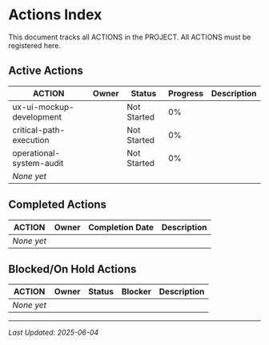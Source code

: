 # Actions Index

This document tracks all ACTIONS in the PROJECT. All ACTIONS must be registered here.

## Active Actions

| ACTION | Owner | Status | Progress | Description |
|--------|-------|--------|----------|-------------|
| ux-ui-mockup-development | | Not Started | 0% | |
| critical-path-execution | | Not Started | 0% | |
| operational-system-audit | | Not Started | 0% | |
| *None yet* | | | | |

## Completed Actions

| ACTION | Owner | Completion Date | Description |
|--------|-------|-----------------|-------------|
| *None yet* | | | |

## Blocked/On Hold Actions

| ACTION | Owner | Status | Blocker | Description |
|--------|-------|--------|---------|-------------|
| *None yet* | | | | |

---
*Last Updated: 2025-06-04*
